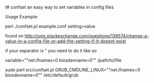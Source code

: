 t# confset
an easy way to set variables in config files

Usage Example: 

perl ./confset.pl example.conf setting=value

found on http://unix.stackexchange.com/questions/139574/change-a-value-in-a-config-file-or-add-the-setting-if-it-doesnt-exist

if your separator is " you need to do it like so

variable=\""net.ifnames=0 biosdevname=0\"" /path/to/file

sudo perl src/confset.pl GRUB_CMDLINE_LINUX=\""net.ifnames=0 biosdevname=0\"" /etc/default/grub


 
